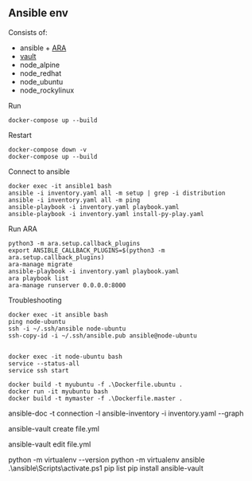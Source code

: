 ## Ansible env

Consists of:
- ansible + [ARA](http://localhost:8000/)
- [vault](http://localhost:8200/)
- node_alpine
- node_redhat
- node_ubuntu
- node_rockylinux

Run 
```
docker-compose up --build
```

Restart
```
docker-compose down -v
docker-compose up --build
```

Connect to ansible
```
docker exec -it ansible1 bash
ansible -i inventory.yaml all -m setup | grep -i distribution
ansible -i inventory.yaml all -m ping
ansible-playbook -i inventory.yaml playbook.yaml
ansible-playbook -i inventory.yaml install-py-play.yaml
```

Run ARA
```
python3 -m ara.setup.callback_plugins
export ANSIBLE_CALLBACK_PLUGINS=$(python3 -m ara.setup.callback_plugins)
ara-manage migrate
ansible-playbook -i inventory.yaml playbook.yaml
ara playbook list
ara-manage runserver 0.0.0.0:8000
```


Troubleshooting
```
docker exec -it ansible bash
ping node-ubuntu 
ssh -i ~/.ssh/ansible node-ubuntu
ssh-copy-id -i ~/.ssh/ansible.pub ansible@node-ubuntu


docker exec -it node-ubuntu bash
service --status-all
service ssh start
```

```
docker build -t myubuntu -f .\Dockerfile.ubuntu .
docker run -it myubuntu bash
docker build -t mymaster -f .\Dockerfile.master .
```


ansible-doc -t connection -l
ansible-inventory -i inventory.yaml --graph



ansible-vault create file.yml

ansible-vault edit file.yml


python -m virtualenv --version
python -m virtualenv ansible
.\ansible\Scripts\activate.ps1
pip list
pip install ansible-vault
